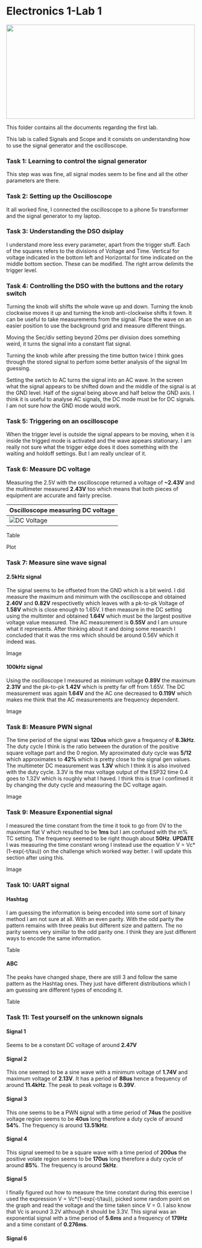 # Electronics 1-Lab 1

<img src="https://github.com/BigKoala33/Electronics-Labs/blob/main/Lab%201/Images/Yellow-blue-circuit-MEng-EE.jpg" width="500" height="250">

This folder contains all the documents regarding the first lab.

This lab is called Signals and Scope and it consists on understanding how to use the signal generator and the oscilloscope.

### Task 1: Learning to control the signal generator

This step was was fine, all signal modes seem to be fine and all the other parameters are there.

### Task 2: Setting up the Oscilloscope

It all worked fine, I connected the oscilloscope to a phone 5v transformer and the signal generator to my laptop.

### Task 3: Understanding the DSO dsiplay

I understand more less every parameter, apart from the trigger stuff. Each of the squares refers to the divisions of Voltage and Time. Vertical for voltage indicated in the bottom left and Horizontal for time indicated on the middle bottom section. These can be modified. The right arrow delimits the trigger level.

### Task 4: Controlling the DSO with the buttons and the rotary switch

Turning the knob will shifts the whole wave up and down. Turning the knob clockwise moves it up and turning the knob anti-clockwise shifts it fown. It can be useful to take measurements from the signal. Place the wave on an easier position to use the background grid and measure different things.

Moving the Sec/div setting beyond 20ms per division does something weird, it turns the signal into a constant flat signal.

Turning the knob while after pressing the time button twice I think goes through the stored signal to perfom some better analysis of the signal Im guessing.

Setting the swtich to AC turns the signal into an AC wave. In the screen what the signal appears to be shifted down and the middle of the signal is at the GND level. Half of the signal being above and half below the GND axis. I think it is useful to analyse AC signals, the DC mode must be for DC signals. I am not sure how the GND mode would work.

### Task 5: Triggering on an oscilloscope

When the trigger level is outside the signal appears to be moving, when it is inside the trigged mode is activated and the wave appears stationary. I am really not sure what the trigger edge does it does something with the waiting and holdoff settings. But I am really unclear of it.

### Task 6: Measure DC voltage

Measuring the 2.5V with the oscilloscope returned a voltage of **~2.43V** and the multimeter measured **2.43V** too which means that both pieces of equipment are accurate and fairly precise.

| Oscilloscope measuring DC voltage |
| --- |
| ![DC Voltage](Images/Dcv.jpg) |

Table

Plot

### Task 7: Measure sine wave signal

#### 2.5kHz signal
The signal seems to be offseted from the GND which is a bit weird. I did measure the maximum and minimum with the oscilloscope and obtained **2.40V** and **0.82V** respectivetly which leaves with a pk-to-pk Voltage of **1.58V** which is close enough to 1.65V. I then measure in the DC setting using the multimter and obtained **1.64V** which must be the largest positive voltage value measured. The AC measurement is **0.55V** and I am unsure what it represents. After thinking about it and doing some research I concluded that it was the rms which should be around 0.56V which it indeed was.

Image

#### 100kHz signal
Using the oscilloscope I measured as minimum voltage **0.89V** the maximum **2.31V** and the pk-to-pk **1.42V** which is pretty far off from 1.65V. The DC measurement was again **1.64V** and the AC one decreased to **0.119V** which makes me think that the AC measurements are frequency dependent.

Image

### Task 8: Measure PWN signal

The time period of the signal was **120us** which gave a frequency of **8.3kHz**. The duty cycle I think is the ratio between the duration of the positive square voltage part and the 0 region. My aproximated duty cycle was **5/12** which approximates to **42%** which is pretty close to the signal gen values. The multimeter DC measurement was **1.3V** which I think it is also involved with the duty cycle. 3.3V  is the max voltage output of the ESP32 time 0.4 goes to 1.32V which is roughly what I haved. I think this is true I confimed it by changing the duty cycle and measuring the DC voltage again.

Image

### Task 9: Measure Exponential signal

I measured the time constant from the time it took to go from 0V to the maximum flat V which resulted to be **1ms** but I am confused with the m% TC setting. The frequency seemed to be right though about **50Hz**. **UPDATE** I was measuring the time constant wrong I instead use the equation V = Vc*(1-exp(-t/tau)) on the challenge which worked way better. I will update this section after using this.

Image

### Task 10: UART signal

#### Hashtag
I am guessing the information is being encoded into some sort of binary method I am not sure at all. With an even parity. With the odd parity the pattern remains with three peaks but different size and pattern. The no parity seems very simillar to the odd parity one. I think they are just different ways to encode the same information.

Table

#### ABC
The peaks have changed shape, there are still 3 and follow the same pattern as the Hashtag ones.
They just have different distributions which I am guessing are different types of encoding it.

Table

### Task 11: Test yourself on the unknown signals

#### Signal 1
Seems to be a constant DC voltage of around **2.47V** 

#### Signal 2
This one seemed to be a sine wave with a minimum voltage of **1.74V** and maximum voltage of **2.13V**. It has a period of **88us** hence a frequency of around **11.4kHz**. The peak to peak voltage is **0.39V**.

#### Signal 3
This one seems to be a PWN signal with a time period of **74us** the positive voltage region seems to be **40us** long therefore a duty cycle of around **54%**. The frequency is around **13.51kHz**.

#### Signal 4
This signal seemed to be a square wave with a time period of **200us** the positive volate region seems to be **170us** long therefore a duty cycle of around **85%**. The frequency is around **5kHz**.

#### Signal 5
I finally figured out how to measure the time constant during this exercise I used the expression V = Vc*(1-exp(-t/tau)), picked some random point on the graph and read the voltage and the time taken since V = 0. I also know that Vc is around 3.2V although it should be 3.3V. This signal was an exponential signal with a time period of **5.6ms** and a frequency of **179Hz** and a time constant of **0.276ms**.

#### Signal 6

